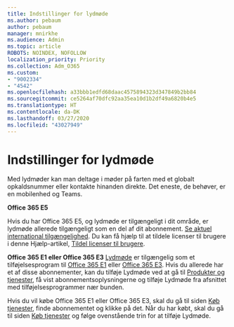 ```yaml
---
title: Indstillinger for lydmøde
ms.author: pebaum
author: pebaum
manager: mnirkhe
ms.audience: Admin
ms.topic: article
ROBOTS: NOINDEX, NOFOLLOW
localization_priority: Priority
ms.collection: Adm_O365
ms.custom:
- "9002334"
- "4542"
ms.openlocfilehash: a33bbb1edfd68daac4575894323d347849b2bb84
ms.sourcegitcommit: ce5264af70dfc92aa35ea10d1b2df49a6820b4e5
ms.translationtype: HT
ms.contentlocale: da-DK
ms.lasthandoff: 03/27/2020
ms.locfileid: "43027949"
---
```

# <a name="options-for-audio-conferencing"></a>Indstillinger for lydmøde

Med lydmøder kan man deltage i møder på farten med et globalt opkaldsnummer eller kontakte hinanden direkte.  Det eneste, de behøver, er en mobilenhed og Teams.

**Office 365 E5**

Hvis du har Office 365 E5, og lydmøde er tilgængeligt i dit område, er lydmøde allerede tilgængeligt som en del af dit abonnement.   [Se aktuel international tilgængelighed](https://go.microsoft.com/fwlink/p/?LinkID=839556).  Du kan få hjælp til at tildele licenser til brugere i denne Hjælp-artikel, [Tildel licenser til brugere](https://docs.microsoft.com/microsoft-365/admin/manage/assign-licenses-to-users).

**Office 365 E1 eller Office 365 E3**
[Lydmøde](https://products.office.com/microsoft-teams/online-meeting-solutions#customerstoryregion2) er tilgængelig som et tilføjelsesprogram til [Office 365 E1](https://www.microsoft.com/microsoft-365/business/office-365-enterprise-e1-business-software) eller [Office 365 E3](https://www.microsoft.com/microsoft-365/business/office-365-enterprise-e3-business-software).  Hvis du allerede har et af disse abonnementer, kan du tilføje Lydmøde ved at gå til [Produkter og tjenester](https://go.microsoft.com/fwlink/p/?linkid=842054), få vist abonnementsoplysningerne og tilføje Lydmøde fra afsnittet med tilføjelsesprogrammer nær bunden.

Hvis du vil købe Office 365 E1 eller Office 365 E3, skal du gå til siden [Køb tjenester](https://go.microsoft.com/fwlink/p/?linkid=868433), finde abonnementet og klikke på det.  Når du har købt, skal du gå til siden [Køb tjenester](https://go.microsoft.com/fwlink/p/?linkid=868433) og følge ovenstående trin for at tilføje Lydmøde.
